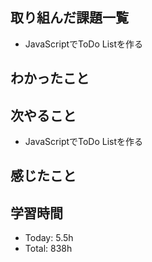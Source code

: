 ## 取り組んだ課題一覧
- JavaScriptでToDo Listを作る
## わかったこと
## 次やること
- JavaScriptでToDo Listを作る
## 感じたこと
## 学習時間
- Today: 5.5h
- Total: 838h